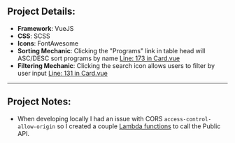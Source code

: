 ## Project Details:
  - **Framework**: VueJS
  - **CSS**: SCSS
  - **Icons**: FontAwesome
  - **Sorting Mechanic**: Clicking the "Programs" link in table head will ASC/DESC sort programs by name [Line: 173 in Card.vue](https://github.com/joe-allen/league-apps-front-end-test/blob/master/client/src/components/Card.vue#L173)
  - **Filtering Mechanic**: Clicking the search icon allows users to filter by user input [Line: 131 in Card.vue](https://github.com/joe-allen/league-apps-front-end-test/blob/master/client/src/components/Card.vue#L131)

---

## Project Notes:
  - When developing locally I had an issue with CORS `access-control-allow-origin` so I created a couple [Lambda functions](https://github.com/joe-allen/league-apps-front-end-test/blob/master/api/handler.js) to call the Public API.
